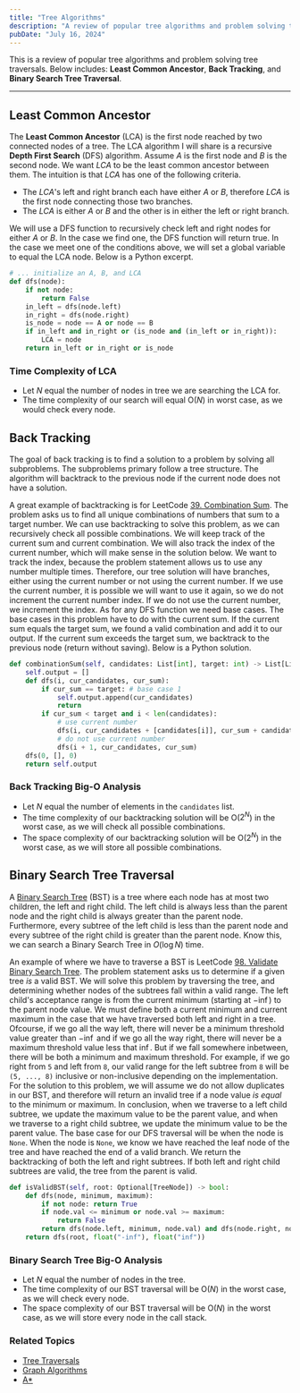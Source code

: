 ```yaml
---
title: "Tree Algorithms"
description: "A review of popular tree algorithms and problem solving tree traversals."
pubDate: "July 16, 2024"
---
```


This is a review of popular tree algorithms and problem solving tree traversals. Below includes: **Least Common Ancestor**, **Back Tracking**, and **Binary Search Tree Traversal**.

<hr>

## Least Common Ancestor

The **Least Common Ancestor** (LCA) is the first node reached by two connected nodes of a tree. The LCA algorithm I will share is a recursive **Depth First Search** (DFS) algorithm. Assume $A$ is the first node and $B$ is the second node. We want $LCA$ to be the least common ancestor between them. The intuition is that $LCA$ has one of the following criteria.

- The $LCA$'s left and right branch each have either $A$ or $B$, therefore $LCA$ is the first node connecting those two branches.
- The $LCA$ is either $A$ or $B$ and the other is in either the left or right branch.

We will use a DFS function to recursively check left and right nodes for either $A$ or $B$. In the case we find one, the DFS function will return true. In the case we meet one of the conditions above, we will set a global variable to equal the LCA node. Below is a Python excerpt.

```python
# ... initialize an A, B, and LCA
def dfs(node):
    if not node:
        return False
    in_left = dfs(node.left)
    in_right = dfs(node.right)
    is_node = node == A or node == B
    if in_left and in_right or (is_node and (in_left or in_right)):
        LCA = node
    return in_left or in_right or is_node
```

### Time Complexity of LCA

- Let $N$ equal the number of nodes in tree we are searching the LCA for.
- The time complexity of our search will equal O($N$) in worst case, as we would check every node.

## Back Tracking

The goal of back tracking is to find a solution to a problem by solving all subproblems. The subproblems primary follow a tree structure. The algorithm will backtrack to the previous node if the current node does not have a solution.

A great example of backtracking is for LeetCode [39. Combination Sum](https://leetcode.com/problems/combination-sum/). The problem asks us to find all unique combinations of numbers that sum to a target number. We can use backtracking to solve this problem, as we can recursively check all possible combinations. We will keep track of the current sum and current combination. We will also track the index of the current number, which will make sense in the solution below. We want to track the index, because the problem statement allows us to use any number multiple times. Therefore, our tree solution will have branches, either using the current number or not using the current number. If we use the current number, it is possible we will want to use it again, so we do not increment the current number index. If we do not use the current number, we increment the index. As for any DFS function we need base cases. The base cases in this problem have to do with the current sum. If the current sum equals the target sum, we found a valid combination and add it to our output. If the current sum exceeds the target sum, we backtrack to the previous node (return without saving). Below is a Python solution.

```python
def combinationSum(self, candidates: List[int], target: int) -> List[List[int]]:
    self.output = []
    def dfs(i, cur_candidates, cur_sum):
        if cur_sum == target: # base case 1
            self.output.append(cur_candidates)
            return
        if cur_sum < target and i < len(candidates):
            # use current number
            dfs(i, cur_candidates + [candidates[i]], cur_sum + candidates[i])
            # do not use current number
            dfs(i + 1, cur_candidates, cur_sum)
    dfs(0, [], 0)
    return self.output
```

### Back Tracking Big-O Analysis

- Let $N$ equal the number of elements in the `candidates` list.
- The time complexity of our backtracking solution will be O($2^N$) in the worst case, as we will check all possible combinations.
- The space complexity of our backtracking solution will be O($2^N$) in the worst case, as we will store all possible combinations.

## Binary Search Tree Traversal

A [Binary Search Tree](https://en.wikipedia.org/wiki/Binary_search_tree) (BST) is a tree where each node has at most two children, the left and right child. The left child is always less than the parent node and the right child is always greater than the parent node. Furthermore, every subtree of the left child is less than the parent node and every subtree of the right child is greater than the parent node. Know this, we can search a Binary Search Tree in $O(\log N)$ time.

An example of where we have to traverse a BST is LeetCode [98. Validate Binary Search Tree](https://leetcode.com/problems/validate-binary-search-tree/). The problem statement asks us to determine if a given tree _is_ a valid BST. We will solve this problem by traversing the tree, and determining whether nodes of the subtrees fall within a valid range. The left child's acceptance range is from the current minimum (starting at $-\inf$) to the parent node value. We must define both a current minimum and current maximum in the case that we have traversed both left and right in a tree. Ofcourse, if we go all the way left, there will never be a minimum threshold value greater than $-\inf$ and if we go all the way right, there will never be a maximum threshold value less that $\inf$. But if we fall somewhere inbetween, there will be both a minimum and maximum threshold. For example, if we go right from `5` and left from `8`, our valid range for the left subtree from `8` will be `(5, ..., 8)` inclusive or non-inclusive depending on the implementation. For the solution to this problem, we will assume we do not allow duplicates in our BST, and therefore will return an invalid tree if a node value _is equal_ to the minimum or maximum. In conclusion, when we traverse to a left child subtree, we update the maximum value to be the parent value, and when we traverse to a right child subtree, we update the minimum value to be the parent value. The base case for our DFS traversal will be when the node is `None`. When the node is `None`, we know we have reached the leaf node of the tree and have reached the end of a valid branch. We return the backtracking of both the left and right subtrees. If both left and right child subtrees are valid, the tree from the parent is valid.

```python
def isValidBST(self, root: Optional[TreeNode]) -> bool:
    def dfs(node, minimum, maximum):
        if not node: return True
        if node.val <= minimum or node.val >= maximum:
            return False
        return dfs(node.left, minimum, node.val) and dfs(node.right, node.val, maximum)
    return dfs(root, float("-inf"), float("inf"))
```

### Binary Search Tree Big-O Analysis

- Let $N$ equal the number of nodes in the tree.
- The time complexity of our BST traversal will be O($N$) in the worst case, as we will check every node.
- The space complexity of our BST traversal will be O($N$) in the worst case, as we will store every node in the call stack.

### Related Topics

- [Tree Traversals](/writing/tree-traversals)
- [Graph Algorithms](/writing/graphs)
- [A\*](/writing/a-star)
